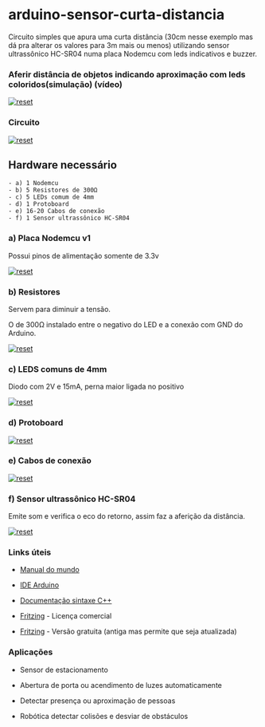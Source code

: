 


# arduino-sensor-curta-distancia

Circuito simples que apura uma curta distância (30cm nesse exemplo mas dá pra alterar os valores para 3m mais ou menos) utilizando sensor ultrassônico HC-SR04 numa placa Nodemcu com leds indicativos e buzzer.

### Aferir distância de objetos indicando aproximação com leds coloridos(simulação) (vídeo)
<p>
 <a target="_blank" rel="noopener noreferrer" href="https://youtu.be/cKQxw5mlMgw" >
  <img src="https://user-images.githubusercontent.com/22710963/77497528-485ea500-6e2c-11ea-86ff-b34c922d3c04.png" alt="reset" style="max-width:100%;"></a>
</p> 

### Circuito
<p>
 <a target="_blank" rel="noopener noreferrer" href="https://user-images.githubusercontent.com/22710963/77496978-fb2e0380-6e2a-11ea-99c5-576f4100f042.png">
  <img src="https://user-images.githubusercontent.com/22710963/77496978-fb2e0380-6e2a-11ea-99c5-576f4100f042.png" alt="reset" style="max-width:100%;"></a>
</p> 

## Hardware necessário
```
- a) 1 Nodemcu 
- b) 5 Resistores de 300Ω 
- c) 5 LEDs comum de 4mm 
- d) 1 Protoboard
- e) 16-20 Cabos de conexão 
- f) 1 Sensor ultrassônico HC-SR04 
```

 ### a) Placa Nodemcu v1 
 Possui pinos de alimentação somente de 3.3v
 
<p><a target="_blank" rel="noopener noreferrer" href="https://user-images.githubusercontent.com/22710963/77498122-ad66ca80-6e2d-11ea-9e7e-d297029221c1.png">
  <img src="https://user-images.githubusercontent.com/22710963/77498122-ad66ca80-6e2d-11ea-9e7e-d297029221c1.png" alt="reset" style="max-width:100%;"></a></p> 

 ### b) Resistores  
 Servem para diminuir a tensão.
 
 <p>O de 300Ω instalado entre o negativo do LED e a conexão com GND do Arduino.</p>
<p><a target="_blank" rel="noopener noreferrer" href="https://user-images.githubusercontent.com/22710963/76045740-c0783000-5f3c-11ea-9188-3b239840fbda.png">
  <img src="https://user-images.githubusercontent.com/22710963/76045740-c0783000-5f3c-11ea-9188-3b239840fbda.png" alt="reset" style="max-width:100%;"></a></p> 
   
  ### c) LEDS comuns de 4mm
  Diodo com 2V e 15mA, perna maior ligada no positivo
<p><a target="_blank" rel="noopener noreferrer" href="https://user-images.githubusercontent.com/22710963/73710278-4a38a180-46e2-11ea-960c-8c0c3ff97b9c.png">
  <img src="https://user-images.githubusercontent.com/22710963/73710278-4a38a180-46e2-11ea-960c-8c0c3ff97b9c.png" alt="reset" style="max-width:100%;"></a></p> 
 
  ### d) Protoboard 
<p><a target="_blank" rel="noopener noreferrer" href="https://user-images.githubusercontent.com/22710963/73710865-e7e0a080-46e3-11ea-9ec4-4800b2b345b9.png">
  <img src="https://user-images.githubusercontent.com/22710963/73710865-e7e0a080-46e3-11ea-9ec4-4800b2b345b9.png" alt="reset" style="max-width:100%;"></a></p> 

  ### e) Cabos de conexão
<p><a target="_blank" rel="noopener noreferrer" href="https://user-images.githubusercontent.com/22710963/73711525-e57f4600-46e5-11ea-8cb9-e9bb27543ea4.png">
  <img src="https://user-images.githubusercontent.com/22710963/73711525-e57f4600-46e5-11ea-8cb9-e9bb27543ea4.png" alt="reset" style="max-width:100%;"></a></p>     
  
  ### f) Sensor ultrassônico HC-SR04 
  Emite som e verifica o eco do retorno, assim faz a aferição da distância.
<p><a target="_blank" rel="noopener noreferrer" href="https://user-images.githubusercontent.com/22710963/76180933-37603380-619e-11ea-9ff6-56c12c26a39b.png">
  <img src="https://user-images.githubusercontent.com/22710963/76180933-37603380-619e-11ea-9ff6-56c12c26a39b.png" alt="reset" style="max-width:100%;"></a></p> 

### Links úteis

- [Manual do mundo](https://www.youtube.com/watch?v=vEdYjAbzrAE&list=PLYjrJH3e_wDPwKigz0AcIgzk9BF4lqDuy)

- [IDE Arduino](https://www.arduino.cc/en/Main/Software)
 
- [Documentação sintaxe C++](https://www.arduino.cc/reference/en/)

- [Fritzing](https://fritzing.org/home/) - Licença comercial

- [Fritzing](https://softfamous.com/fritzing/download/) - Versão gratuita (antiga mas permite que seja atualizada)
 
###  Aplicações
 
 - Sensor de estacionamento 
 
 - Abertura de porta ou acendimento de luzes automaticamente

 - Detectar presença ou aproximação de pessoas

 - Robótica detectar colisões e desviar de obstáculos



  
